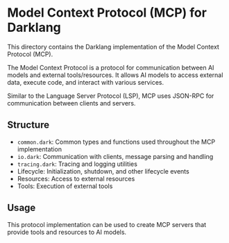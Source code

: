 # Model Context Protocol (MCP) for Darklang

This directory contains the Darklang implementation of the Model Context Protocol (MCP).

The Model Context Protocol is a protocol for communication between AI models and external tools/resources. It allows AI models to access external data, execute code, and interact with various services.

Similar to the Language Server Protocol (LSP), MCP uses JSON-RPC for communication between clients and servers.

## Structure

- `common.dark`: Common types and functions used throughout the MCP implementation
- `io.dark`: Communication with clients, message parsing and handling
- `tracing.dark`: Tracing and logging utilities
- Lifecycle: Initialization, shutdown, and other lifecycle events
- Resources: Access to external resources
- Tools: Execution of external tools

## Usage

This protocol implementation can be used to create MCP servers that provide tools and resources to AI models.